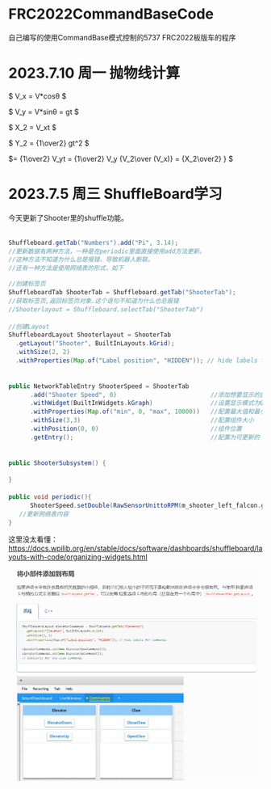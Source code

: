 # FRC2022CommandBaseCode
自己编写的使用CommandBase模式控制的5737 FRC2022板版车的程序
# 2023.7.10 周一 抛物线计算

$ V_x = V*cosθ $

$ V_y = V*sinθ = gt $

$ X_2 = V_xt $

$ Y_2 = {1\over2} gt^2 $

$= {1\over2} V_yt = {1\over2} V_y {V_2\over (V_x)} = {X_2\over2} }  $





# 2023.7.5 周三 ShuffleBoard学习
今天更新了Shooter里的shuffle功能。

```java

Shuffleboard.getTab("Numbers").add("Pi", 3.14);
//更新数据有两种方法，一种是在periodic里面直接使用add方法更新。
//这种方法不知道为什么总是报错，导致机器人断联。
//还有一种方法是使用网络表的形式，如下
```

``` java
//创建标签页
ShuffleboardTab ShooterTab = Shuffleboard.getTab("ShooterTab");
//获取标签页,返回标签页对象.这个语句不知道为什么也总报错
//Shooterlayout = Shuffleboard.selectTab("ShooterTab")

//创建Layout
ShuffleboardLayout Shooterlayout = ShooterTab
  .getLayout("Shooter", BuiltInLayouts.kGrid);
  .withSize(2, 2)
  .withProperties(Map.of("Label position", "HIDDEN")); // hide labels for commands;


public NetworkTableEntry ShooterSpeed = ShooterTab
      .add("Shooter Speed", 0)                          //添加想要显示的部件，初始化部件名称和初始值
      .withWidget(BuiltInWidgets.kGraph)                //设置显示模式为Graph(折线图)
      .withProperties(Map.of("min", 0, "max", 10000))   //配置最大值和最小值
      .withSize(3,3)                                    //配置组件大小
      .withPosition(0, 0)                               //组件位置
      .getEntry();                                      //配置为可更新的


public ShooterSubsystem() {

}

public void periodic(){
      ShooterSpeed.setDouble(RawSensorUnittoRPM(m_shooter_left_falcon.getSelectedSensorVelocity()));
   //更新网络表内容
}
 ```

 这里没太看懂：
 https://docs.wpilib.org/en/stable/docs/software/dashboards/shuffleboard/layouts-with-code/organizing-widgets.html

![将小部件添加到布局](./Image/将小部件添加到布局.png)